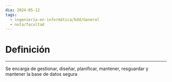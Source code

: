 ```yaml
---
dia: 2024-05-12
tags:
  - ingeniería-en-informática/bdd/General
  - nota/facultad
---
```

# Definición
---
Se encarga de gestionar, diseñar, planificar, mantener, resguardar y mantener la base de datos segura